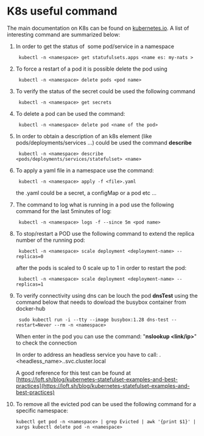# K8s useful command

The main documentation on K8s can be found on [kubernetes.io](https://kubernetes.io/it/docs/concepts/overview/what-is-kubernetes/). A list of interesting command are summarized below:


1. In order to get the status of  some pod/service in a namespace

        kubectl -n <namespace> get statufulsets.apps <name es: my-nats >

2. To force a restart of a pod it is possible delete the pod using

        kubectl -n <namespace> delete pods <pod name>

3. To verify the status of the secret could be used the following command

        kubectl -n <namespace> get secrets

4. To delete a pod can be used the command:

        kubectl -n <namespace> delete pod <name of the pod>

5. In order to obtain a description of an k8s element (like pods/deployments/services ...) could be used the command **describe**

        kubectl -n <namespace> describe <pods/deployments/services/statefulset> <name>

6. To apply a yaml file in a namespace use the command:

        kubectl -n <namespace> apply -f <file>.yaml

    the <file>.yaml could be a secret, a configMap or a pod etc ...

7. The command to log what is running in a pod use the following command for the last 5minutes of log:

        kubectl -n <namespace> logs -f --since 5m <pod name>

8. To stop/restart a POD use the following command to extend the replica number of the running pod:

        kubectl -n <namespace> scale deployment <deployment-name> --replicas=0

   after the pods is scaled to 0 scale up to 1 in order to restart the pod:

        kubectl -n <namespace> scale deployment <deployment-name> --replicas=1

9. To verify connectivity using dns can be louch the pod **dnsTest** using the command below that needs to dowload the busybox container from docker-hub

        sudo kubectl run -i --tty --image busybox:1.28 dns-test --restart=Never --rm -n <namespace>

   When enter in the pod you can use the command: "**nslookup <link/ip>**" to check the connection

   In order to address an headless service you have to call: <pod-name>.<headless_name>.<namespace>.svc.cluster.local

    A good reference for this test can be found at [https://loft.sh/blog/kubernetes-statefulset-examples-and-best-practices](https://loft.sh/blog/kubernetes-statefulset-examples-and-best-practices)

10. To remove all the evicted pod can be used the following command for a specific namespace:

        kubectl get pod -n <namespace> | grep Evicted | awk '{print $1}' | xargs kubectl delete pod -n <namespace>
